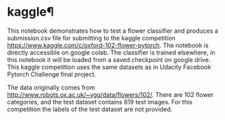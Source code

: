 # kaggle¶
This notebook demonstrates how to test a flower classifier and produces a submission.csv file for submitting to the kaggle competition https://www.kaggle.com/c/oxford-102-flower-pytorch. The notebook is directly accessible on google colab. The classifier is trained elsewhere, in this notebook it will be loaded from a saved checkpoint on google drive. This kaggle competition uses the same datasets as in Udacity Facebook Pytorch Challenge final project.

The data originally comes from http://www.robots.ox.ac.uk/~vgg/data/flowers/102/. There are 102 flower categories, and the test dataset contains 819 test images. For this competition the labels of the test dataset are not provided.
